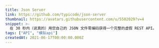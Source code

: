 ```yaml
---
title: Json Server
link: https://github.com/typicode/json-server
thumbnail: https://avatars.githubusercontent.com/u/5502029?v=4
snippet: >-
  在 30 秒内（说真的）用您自己的 JSON 文件零编码获得一个完整的虚假 REST API。
tags: ["API", "模拟api"]
createdAt: 2021-06-17T00:00:00.000Z
---
```

